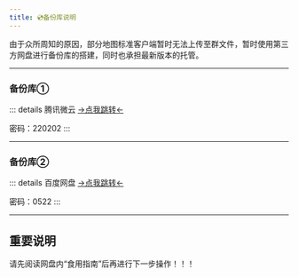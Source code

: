 ```yaml
---
title: 💿️备份库说明
---
```


由于众所周知的原因，部分地图标准客户端暂时无法上传至群文件，暂时使用第三方网盘进行备份库的搭建，同时也承担最新版本的托管。

---

### 备份库①

::: details 腾讯微云
[-&gt;点我跳转&lt;-](https://share.weiyun.com/32bE9lbS)

密码：220202
:::

---

### 备份库②

::: details 百度网盘
[-&gt;点我跳转&lt;-](https://pan.baidu.com/s/1iRtA4dKu1mps3Qc86gfA9A)

密码：0522
:::

---

## 重要说明

请先阅读网盘内“食用指南”后再进行下一步操作！！！
